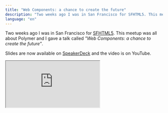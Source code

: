 ```yaml
---
title: "Web Components: a chance to create the future"
description: "Two weeks ago I was in San Francisco for SFHTML5. This meetup was all about Polymer and I gave a talk called 'Web Components: a chance to create the future'"
language: "en"
---
```


<p>Two weeks ago I was in San Francisco for <a href="http://www.meetup.com/sfhtml5/events/169452272/">SFHTML5</a>. This meetup was all about Polymer and I gave a talk called <em>"Web Components: a chance to create the future"</em>.</p>

<p>Slides are now available on <a href="https://speakerdeck.com/zenorocha/web-components-a-chance-to-create-the-future">SpeakerDeck</a> and the video is on YouTube.</p>

<div class="video-wrap">
  <iframe src="http://www.youtube.com/embed/JUzjr1bIRUg">
  </iframe>
</div>